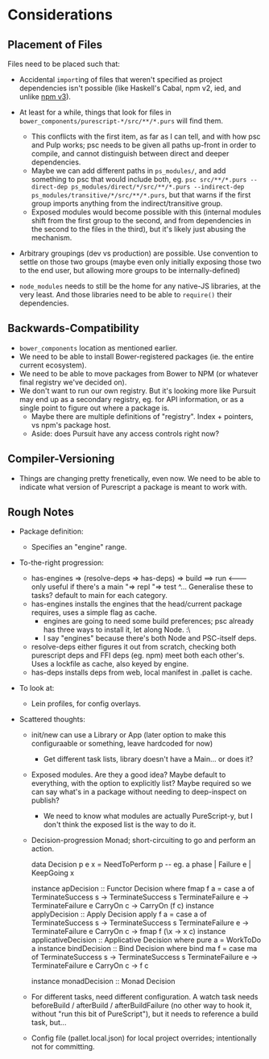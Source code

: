 Considerations
==============



## Placement of Files

Files need to be placed such that:

* Accidental `import`ing of files that weren't specified as project dependencies isn't possible (like Haskell's Cabal, npm v2, ied, and unlike [npm v3](https://github.com/npm/npm/issues/10599)).

* At least for a while, things that look for files in `bower_components/purescript-*/src/**/*.purs` will find them.
  * This conflicts with the first item, as far as I can tell, and with how psc and Pulp works; psc needs to be given all paths up-front in order to compile, and cannot distinguish between direct and deeper dependencies.
  * Maybe we can add different paths in `ps_modules/`, and add something to psc that would include both, eg. `psc src/**/*.purs --direct-dep ps_modules/direct/*/src/**/*.purs --indirect-dep ps_modules/transitive/*/src/**/*.purs`, but that warns if the first group imports anything from the indirect/transitive group.
  * Exposed modules would become possible with this (internal modules shift from the first group to the second, and from dependencies in the second to the files in the third), but it's likely just abusing the mechanism.

* Arbitrary groupings (dev vs production) are possible. Use convention to settle on those two groups (maybe even only initially exposing those two to the end user, but allowing more groups to be internally-defined)

* `node_modules` needs to still be the home for any native-JS libraries, at the very least. And
  those libraries need to be able to `require()` their dependencies.


## Backwards-Compatibility

* `bower_components` location as mentioned earlier.
* We need to be able to install Bower-registered packages (ie. the entire current ecosystem).
* We need to be able to move packages from Bower to NPM (or whatever final registry we've decided on).
* We don't want to run our own registry. But it's looking more like Pursuit may end up as a
  secondary registry, eg. for API information, or as a single point to figure out where a
  package is.
  * Maybe there are multiple definitions of "registry". Index + pointers, vs npm's package host.
  * Aside: does Pursuit have any access controls right now?


## Compiler-Versioning

* Things are changing pretty frenetically, even now. We need to be able to indicate what version of
  Purescript a package is meant to work with.



## Rough Notes

* Package definition:
  * Specifies an "engine" range.

* To-the-right progression:
  * has-engines => (resolve-deps => has-deps) => build ==> run   <--- only useful if there's a main
                                                       "=> repl
                                                       "=> test
                                                             ^... Generalise these to tasks?
                                                             default to main for each
                                                             category.
  * has-engines installs the engines that the head/current package requires, uses a simple flag as cache.
    * engines are going to need some build preferences; psc already has three ways to install it,
      let along Node. :\
    * I say "engines" because there's both Node and PSC-itself deps.
  * resolve-deps either figures it out from scratch, checking both purescript deps and FFI deps (eg. npm) meet both each other's. Uses a lockfile as cache, also keyed by engine.
  * has-deps installs deps from web, local manifest in .pallet is cache.

* To look at:
  * Lein profiles, for config overlays.

* Scattered thoughts:
  * init/new can use a Library or App (later option to make this configuraable or something, leave hardcoded for now)
    * Get different task lists, library doesn't have a Main... or does it?
  * Exposed modules. Are they a good idea? Maybe default to everything, with the option to
    explicitly list? Maybe required so we can say what's in a package without needing to
    deep-inspect on publish?
    * We need to know what modules are actually PureScript-y, but I don't think the exposed list is
      the way to do it.
  * Decision-progression Monad; short-circuiting to go and perform an action.

    data Decision p e x = NeedToPerform p  -- eg. a phase
                        | Failure e
                        | KeepGoing x

    instance apDecision :: Functor Decision where
      fmap f a =
        case a of
          TerminateSuccess s -> TerminateSuccess s
          TerminateFailure e -> TerminateFailure e
          CarryOn c          -> CarryOn (f c)
    instance applyDecision :: Apply Decision
      apply f a =
        case a of
          TerminateSuccess s -> TerminateSuccess s
          TerminateFailure e -> TerminateFailure e
          CarryOn c          -> fmap f (\x -> x c)
    instance applicativeDecision :: Applicative Decision where
      pure a = WorkToDo a
    instance bindDecision :: Bind Decision where
      bind ma f =
        case ma of
          TerminateSuccess s -> TerminateSuccess s
          TerminateFailure e -> TerminateFailure e
          CarryOn c          -> f c

    instance monadDecision :: Monad Decision

  * For different tasks, need different configuration. A watch task needs beforeBuild / afterBuild
    / afterBuildFailure (no other way to hook it, without "run this bit of PureScript"), but it
    needs to reference a build task, but...

  * Config file (pallet.local.json) for local project overrides; intentionally not for committing.
